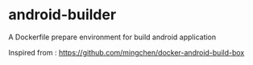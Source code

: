 # android-builder
A Dockerfile prepare environment for build android application 

Inspired from : https://github.com/mingchen/docker-android-build-box
